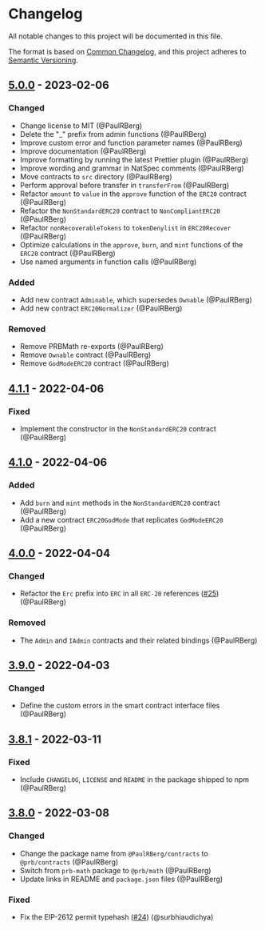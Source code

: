 # Changelog

All notable changes to this project will be documented in this file.

The format is based on [Common Changelog](https://common-changelog.org/), and this project adheres to
[Semantic Versioning](https://semver.org/spec/v2.0.0.html).

[5.0.0]: https://github.com/PaulRBerg/prb-contracts/compare/v4.1.1...v5.0.0
[4.1.1]: https://github.com/PaulRBerg/prb-contracts/compare/v4.1.0...v4.1.1
[4.1.0]: https://github.com/PaulRBerg/prb-contracts/compare/v4.0.0...v4.1.0
[4.0.0]: https://github.com/PaulRBerg/prb-contracts/compare/v3.9.0...v4.0.0
[3.9.0]: https://github.com/PaulRBerg/prb-contracts/compare/v3.8.1...v3.9.0
[3.8.1]: https://github.com/PaulRBerg/prb-contracts/compare/v3.8.0...v3.8.1
[3.8.0]: https://github.com/PaulRBerg/prb-contracts/releases/tag/v3.8.0

## [5.0.0] - 2023-02-06

### Changed

- Change license to MIT (@PaulRBerg)
- Delete the "\_" prefix from admin functions (@PaulRBerg)
- Improve custom error and function parameter names (@PaulRBerg)
- Improve documentation (@PaulRBerg)
- Improve formatting by running the latest Prettier plugin (@PaulRBerg)
- Improve wording and grammar in NatSpec comments (@PaulRBerg)
- Move contracts to `src` directory (@PaulRBerg)
- Perform approval before transfer in `transferFrom` (@PaulRBerg)
- Refactor `amount` to `value` in the `approve` function of the `ERC20` contract (@PaulRBerg)
- Refactor the `NonStandardERC20` contract to `NonCompliantERC20` (@PaulRBerg)
- Refactor `nonRecoverableTokens` to `tokenDenylist` in `ERC20Recover` (@PaulRBerg)
- Optimize calculations in the `approve`, `burn`, and `mint` functions of the `ERC20` contract (@PaulRBerg)
- Use named arguments in function calls (@PaulRBerg)

### Added

- Add new contract `Adminable`, which supersedes `Ownable` (@PaulRBerg)
- Add new contract `ERC20Normalizer` (@PaulRBerg)

### Removed

- Remove PRBMath re-exports (@PaulRBerg)
- Remove `Ownable` contract (@PaulRBerg)
- Remove `GodModeERC20` contract (@PaulRBerg)

## [4.1.1] - 2022-04-06

### Fixed

- Implement the constructor in the `NonStandardERC20` contract (@PaulRBerg)

## [4.1.0] - 2022-04-06

### Added

- Add `burn` and `mint` methods in the `NonStandardERC20` contract (@PaulRBerg)
- Add a new contract `ERC20GodMode` that replicates `GodModeERC20` (@PaulRBerg)

## [4.0.0] - 2022-04-04

### Changed

- Refactor the `Erc` prefix into `ERC` in all `ERC-20` references
  ([#25](https://github.com/PaulRBerg/prb-contracts/issues/25)) (@PaulRBerg)

### Removed

- The `Admin` and `IAdmin` contracts and their related bindings (@PaulRBerg)

## [3.9.0] - 2022-04-03

### Changed

- Define the custom errors in the smart contract interface files (@PaulRBerg)

## [3.8.1] - 2022-03-11

### Fixed

- Include `CHANGELOG`, `LICENSE` and `README` in the package shipped to npm (@PaulRBerg)

## [3.8.0] - 2022-03-08

### Changed

- Change the package name from `@PaulRBerg/contracts` to `@prb/contracts` (@PaulRBerg)
- Switch from `prb-math` package to `@prb/math` (@PaulRBerg)
- Update links in README and `package.json` files (@PaulRBerg)

### Fixed

- Fix the EIP-2612 permit typehash ([#24](https://github.com/PaulRBerg/prb-contracts/pull/24)) (@surbhiaudichya)
